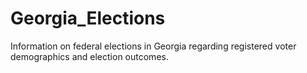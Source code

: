 # Georgia_Elections
Information on federal elections in Georgia regarding registered voter demographics and election outcomes.

